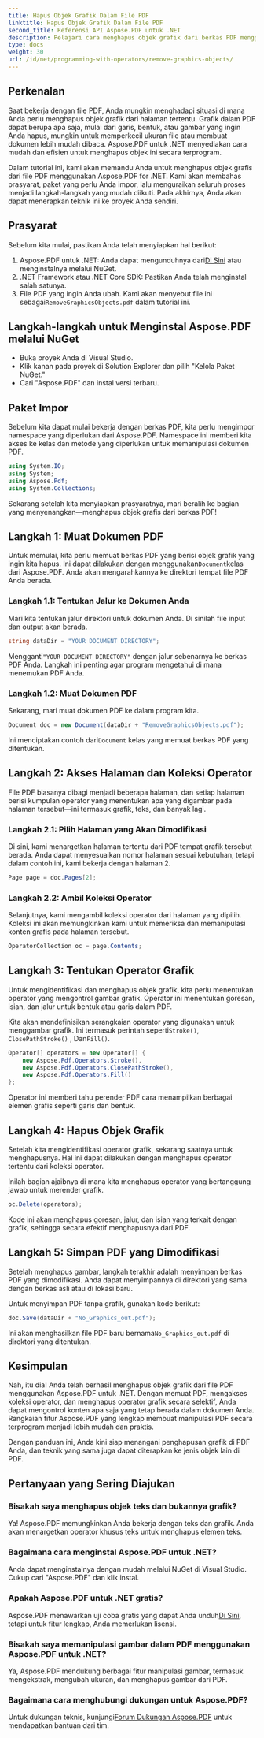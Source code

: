```yaml
---
title: Hapus Objek Grafik Dalam File PDF
linktitle: Hapus Objek Grafik Dalam File PDF
second_title: Referensi API Aspose.PDF untuk .NET
description: Pelajari cara menghapus objek grafik dari berkas PDF menggunakan Aspose.PDF untuk .NET dalam panduan langkah demi langkah ini. Sederhanakan tugas manipulasi PDF Anda.
type: docs
weight: 30
url: /id/net/programming-with-operators/remove-graphics-objects/
---
```

## Perkenalan

Saat bekerja dengan file PDF, Anda mungkin menghadapi situasi di mana Anda perlu menghapus objek grafik dari halaman tertentu. Grafik dalam PDF dapat berupa apa saja, mulai dari garis, bentuk, atau gambar yang ingin Anda hapus, mungkin untuk memperkecil ukuran file atau membuat dokumen lebih mudah dibaca. Aspose.PDF untuk .NET menyediakan cara mudah dan efisien untuk menghapus objek ini secara terprogram.

Dalam tutorial ini, kami akan memandu Anda untuk menghapus objek grafis dari file PDF menggunakan Aspose.PDF for .NET. Kami akan membahas prasyarat, paket yang perlu Anda impor, lalu menguraikan seluruh proses menjadi langkah-langkah yang mudah diikuti. Pada akhirnya, Anda akan dapat menerapkan teknik ini ke proyek Anda sendiri.

## Prasyarat

Sebelum kita mulai, pastikan Anda telah menyiapkan hal berikut:

1.  Aspose.PDF untuk .NET: Anda dapat mengunduhnya dari[Di Sini](https://releases.aspose.com/pdf/net/) atau menginstalnya melalui NuGet.
2. .NET Framework atau .NET Core SDK: Pastikan Anda telah menginstal salah satunya.
3.  File PDF yang ingin Anda ubah. Kami akan menyebut file ini sebagai`RemoveGraphicsObjects.pdf` dalam tutorial ini.

## Langkah-langkah untuk Menginstal Aspose.PDF melalui NuGet

- Buka proyek Anda di Visual Studio.
- Klik kanan pada proyek di Solution Explorer dan pilih "Kelola Paket NuGet."
- Cari "Aspose.PDF" dan instal versi terbaru.
  
## Paket Impor

Sebelum kita dapat mulai bekerja dengan berkas PDF, kita perlu mengimpor namespace yang diperlukan dari Aspose.PDF. Namespace ini memberi kita akses ke kelas dan metode yang diperlukan untuk memanipulasi dokumen PDF.

```csharp
using System.IO;
using System;
using Aspose.Pdf;
using System.Collections;
```

Sekarang setelah kita menyiapkan prasyaratnya, mari beralih ke bagian yang menyenangkan—menghapus objek grafis dari berkas PDF!

## Langkah 1: Muat Dokumen PDF

 Untuk memulai, kita perlu memuat berkas PDF yang berisi objek grafik yang ingin kita hapus. Ini dapat dilakukan dengan menggunakan`Document`kelas dari Aspose.PDF. Anda akan mengarahkannya ke direktori tempat file PDF Anda berada.

### Langkah 1.1: Tentukan Jalur ke Dokumen Anda

Mari kita tentukan jalur direktori untuk dokumen Anda. Di sinilah file input dan output akan berada.

```csharp
string dataDir = "YOUR DOCUMENT DIRECTORY";
```

 Mengganti`"YOUR DOCUMENT DIRECTORY"` dengan jalur sebenarnya ke berkas PDF Anda. Langkah ini penting agar program mengetahui di mana menemukan PDF Anda.

### Langkah 1.2: Muat Dokumen PDF

Sekarang, mari muat dokumen PDF ke dalam program kita.

```csharp
Document doc = new Document(dataDir + "RemoveGraphicsObjects.pdf");
```

 Ini menciptakan contoh dari`Document` kelas yang memuat berkas PDF yang ditentukan.

## Langkah 2: Akses Halaman dan Koleksi Operator

File PDF biasanya dibagi menjadi beberapa halaman, dan setiap halaman berisi kumpulan operator yang menentukan apa yang digambar pada halaman tersebut—ini termasuk grafik, teks, dan banyak lagi.

### Langkah 2.1: Pilih Halaman yang Akan Dimodifikasi

Di sini, kami menargetkan halaman tertentu dari PDF tempat grafik tersebut berada. Anda dapat menyesuaikan nomor halaman sesuai kebutuhan, tetapi dalam contoh ini, kami bekerja dengan halaman 2.

```csharp
Page page = doc.Pages[2];
```

### Langkah 2.2: Ambil Koleksi Operator

Selanjutnya, kami mengambil koleksi operator dari halaman yang dipilih. Koleksi ini akan memungkinkan kami untuk memeriksa dan memanipulasi konten grafis pada halaman tersebut.

```csharp
OperatorCollection oc = page.Contents;
```

## Langkah 3: Tentukan Operator Grafik

Untuk mengidentifikasi dan menghapus objek grafik, kita perlu menentukan operator yang mengontrol gambar grafik. Operator ini menentukan goresan, isian, dan jalur untuk bentuk atau garis dalam PDF.

 Kita akan mendefinisikan serangkaian operator yang digunakan untuk menggambar grafik. Ini termasuk perintah seperti`Stroke()`, `ClosePathStroke()` , Dan`Fill()`.

```csharp
Operator[] operators = new Operator[] {
    new Aspose.Pdf.Operators.Stroke(),
    new Aspose.Pdf.Operators.ClosePathStroke(),
    new Aspose.Pdf.Operators.Fill()
};
```

Operator ini memberi tahu perender PDF cara menampilkan berbagai elemen grafis seperti garis dan bentuk.

## Langkah 4: Hapus Objek Grafik

Setelah kita mengidentifikasi operator grafik, sekarang saatnya untuk menghapusnya. Hal ini dapat dilakukan dengan menghapus operator tertentu dari koleksi operator.

Inilah bagian ajaibnya di mana kita menghapus operator yang bertanggung jawab untuk merender grafik.

```csharp
oc.Delete(operators);
```

Kode ini akan menghapus goresan, jalur, dan isian yang terkait dengan grafik, sehingga secara efektif menghapusnya dari PDF.

## Langkah 5: Simpan PDF yang Dimodifikasi

Setelah menghapus gambar, langkah terakhir adalah menyimpan berkas PDF yang dimodifikasi. Anda dapat menyimpannya di direktori yang sama dengan berkas asli atau di lokasi baru.

Untuk menyimpan PDF tanpa grafik, gunakan kode berikut:

```csharp
doc.Save(dataDir + "No_Graphics_out.pdf");
```

 Ini akan menghasilkan file PDF baru bernama`No_Graphics_out.pdf` di direktori yang ditentukan.

## Kesimpulan

Nah, itu dia! Anda telah berhasil menghapus objek grafik dari file PDF menggunakan Aspose.PDF untuk .NET. Dengan memuat PDF, mengakses koleksi operator, dan menghapus operator grafik secara selektif, Anda dapat mengontrol konten apa saja yang tetap berada dalam dokumen Anda. Rangkaian fitur Aspose.PDF yang lengkap membuat manipulasi PDF secara terprogram menjadi lebih mudah dan praktis.

Dengan panduan ini, Anda kini siap menangani penghapusan grafik di PDF Anda, dan teknik yang sama juga dapat diterapkan ke jenis objek lain di PDF.

## Pertanyaan yang Sering Diajukan

### Bisakah saya menghapus objek teks dan bukannya grafik?

Ya! Aspose.PDF memungkinkan Anda bekerja dengan teks dan grafik. Anda akan menargetkan operator khusus teks untuk menghapus elemen teks.

### Bagaimana cara menginstal Aspose.PDF untuk .NET?

Anda dapat menginstalnya dengan mudah melalui NuGet di Visual Studio. Cukup cari "Aspose.PDF" dan klik instal.

### Apakah Aspose.PDF untuk .NET gratis?

 Aspose.PDF menawarkan uji coba gratis yang dapat Anda unduh[Di Sini](https://releases.aspose.com/), tetapi untuk fitur lengkap, Anda memerlukan lisensi.

### Bisakah saya memanipulasi gambar dalam PDF menggunakan Aspose.PDF untuk .NET?

Ya, Aspose.PDF mendukung berbagai fitur manipulasi gambar, termasuk mengekstrak, mengubah ukuran, dan menghapus gambar dari PDF.

### Bagaimana cara menghubungi dukungan untuk Aspose.PDF?

 Untuk dukungan teknis, kunjungi[Forum Dukungan Aspose.PDF](https://forum.aspose.com/c/pdf/10) untuk mendapatkan bantuan dari tim.